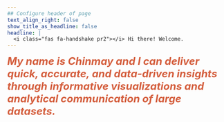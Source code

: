 ```yaml
---
## Configure header of page
text_align_right: false
show_title_as_headline: false
headline: |
  <i class="fas fa-handshake pr2"></i> Hi there! Welcome.
---
```


<!-- this is a subheadline -->

<font size="5"><span style="color:#D45D3C"><i class="fas fa-puzzle-piece pr2"></i> **_My name is Chinmay and I can deliver quick, accurate, and data-driven insights through informative visualizations and analytical communication of large datasets._** </span></font>